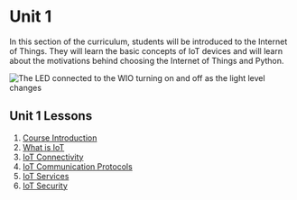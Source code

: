 # Unit 1

In this section of the curriculum, students will be introduced to the Internet of Things.  They will learn the basic concepts of IoT devices 
and will learn about the motivations  behind choosing the Internet of Things and Python.

![The LED connected to the WIO turning on and off as the light level changes](../images/wio-running-assignment-1-1.gif)

## Unit 1 Lessons

1. [Course Introduction](Unit1.0/README.md)
1. [What is IoT](Unit1.1/README.md)
1. [IoT Connectivity](Unit1.2/README.md)
1. [IoT Communication Protocols](Unit1.3/README.md)
1. [IoT Services](Unit1.4/README.md)
1. [IoT Security](Unit1.4/README.md)
